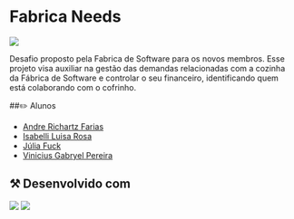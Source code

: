 
# Fabrica Needs

<img src="http://img.shields.io/static/v1?label=STATUS&message=EM%20DESENVOLVIMENTO&color=RED&style=for-the-badge"/>

Desafio proposto pela Fabrica de Software para os novos membros. Esse projeto visa auxiliar na gestão das demandas relacionadas com a cozinha da Fábrica de Software e controlar o seu financeiro, identificando quem está colaborando com o cofrinho. 

##✏️ Alunos

- [Andre Richartz  Farias](https://github.com/AndreRichartz)
- [Isabelli Luisa Rosa](https://github.com/isabellirosa)
- [Júlia Fuck](https://github.com/fujulia)
- [Vinicius Gabryel Pereira](https://github.com/Vinyzada)

## ⚒️  Desenvolvido com

<img src=" 	https://img.shields.io/badge/django%20rest-ff1709?style=for-the-badge&logo=django&logoColor=white"/>

<img src=" https://img.shields.io/badge/Vue%20js-35495E?style=for-the-badge&logo=vuedotjs&logoColor=4FC08D"/>
